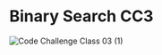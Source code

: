 # Binary Search CC3 
![Code Challenge Class 03 (1)](https://github.com/NSALAA9/data-structures-and-algorithms/assets/129075779/7af0bc3f-799b-4d9a-83ab-dd0bcad5b1d4)

